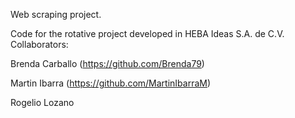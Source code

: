 Web scraping project.

Code for the rotative project developed in HEBA Ideas S.A. de C.V. Collaborators:

Brenda Carballo (https://github.com/Brenda79) 

Martin Ibarra (https://github.com/MartinIbarraM)

Rogelio Lozano

